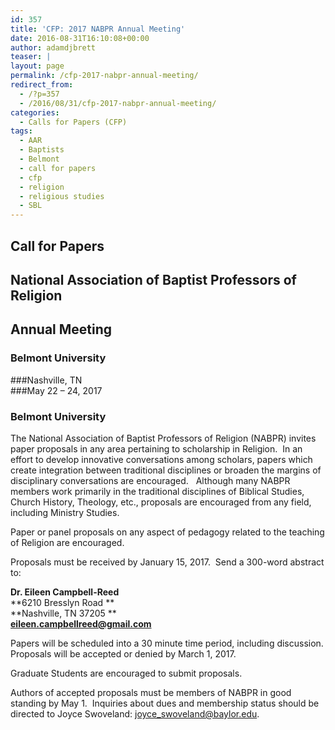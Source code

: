 ```yaml
---
id: 357
title: 'CFP: 2017 NABPR Annual Meeting'
date: 2016-08-31T16:10:08+00:00
author: adamdjbrett
teaser: |
layout: page
permalink: /cfp-2017-nabpr-annual-meeting/
redirect_from:
  - /?p=357
  - /2016/08/31/cfp-2017-nabpr-annual-meeting/
categories:
  - Calls for Papers (CFP)
tags:
  - AAR
  - Baptists
  - Belmont
  - call for papers
  - cfp
  - religion
  - religious studies
  - SBL
---
```

## Call for Papers  
## National Association of Baptist Professors of Religion  
## Annual Meeting  
### Belmont University  
###Nashville, TN  
###May 22 – 24, 2017
### Belmont University

The National Association of Baptist Professors of Religion (NABPR) invites paper proposals in any area pertaining to scholarship in Religion.  In an effort to develop innovative conversations among scholars, papers which create integration between traditional disciplines or broaden the margins of disciplinary conversations are encouraged.   Although many NABPR members work primarily in the traditional disciplines of Biblical Studies, Church History, Theology, etc., proposals are encouraged from any field, including Ministry Studies.

Paper or panel proposals on any aspect of pedagogy related to the teaching of Religion are encouraged.

Proposals must be received by January 15, 2017.  Send a 300-word abstract to:

**Dr. Eileen Campbell-Reed**  
**6210 Bresslyn Road **  
**Nashville, TN 37205 **  
**<eileen.campbellreed@gmail.com>**

Papers will be scheduled into a 30 minute time period, including discussion.  
Proposals will be accepted or denied by March 1, 2017.

Graduate Students are encouraged to submit proposals.

Authors of accepted proposals must be members of NABPR in good standing by May 1.  Inquiries about dues and membership status should be directed to Joyce Swoveland: joyce_swoveland@baylor.edu.
